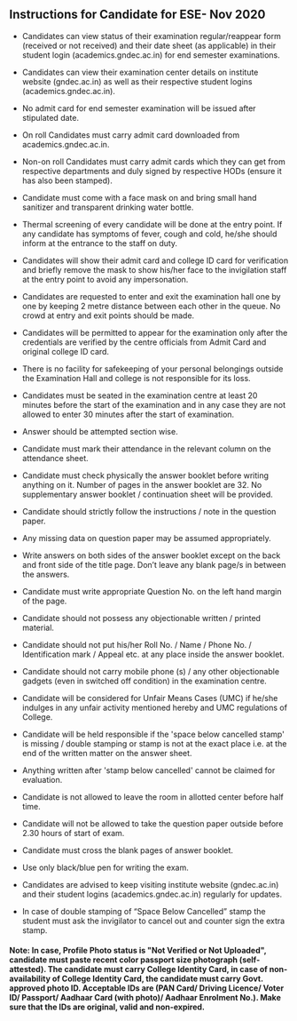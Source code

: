 ## Instructions for Candidate for ESE- Nov 2020
- Candidates can view status of their examination regular/reappear form (received or not received) and their date sheet (as applicable) in their student login (academics.gndec.ac.in) for end semester examinations.

- Candidates can view their examination center details on institute website (gndec.ac.in) as well as their respective student logins (academics.gndec.ac.in).

- No admit card for end semester examination will be issued after stipulated date.

- On roll Candidates must carry admit card downloaded from academics.gndec.ac.in.

- Non-on roll Candidates must carry admit cards which they can get from respective departments and duly signed by respective HODs (ensure it has also been stamped).

- Candidate must come with a face mask on and bring small hand sanitizer and transparent drinking water bottle.

- Thermal screening of every candidate will be done at the entry point. If any candidate has symptoms of fever, cough and cold, he/she should inform at the entrance to the staff on duty.

- Candidates will show their admit card and college ID card for verification and briefly remove the mask to show his/her face to the invigilation staff at the entry point to avoid any impersonation.

- Candidates are requested to enter and exit the examination hall one by one by keeping 2 metre distance between each other in the queue. No crowd at entry and exit points should be made.

- Candidates will be permitted to appear for the examination only after the credentials are verified by the centre officials from Admit Card and original college ID card.

- There is no facility for safekeeping of your personal belongings outside the Examination Hall and college is not responsible for its loss.

- Candidates must be seated in the examination centre at least 20 minutes before the start of the examination and in any case they are not allowed to enter 30 minutes after the start of examination.

- Answer should be attempted section wise.

- Candidate must mark their attendance in the relevant column on the attendance sheet.

- Candidate must check physically the answer booklet before writing anything on it. Number of pages in the answer booklet are 32. No supplementary answer booklet / continuation sheet will be provided.

- Candidate should strictly follow the instructions / note in the question paper.

- Any missing data on question paper may be assumed appropriately.

- Write answers on both sides of the answer booklet except on the back and front side of the title page. Don’t leave any blank page/s in between the answers.

- Candidate must write appropriate Question No. on the left hand margin of the page.

- Candidate should not possess any objectionable written / printed material.

- Candidate should not put his/her Roll No.
 / Name / Phone No. / Identification mark / Appeal etc. at any place inside the answer booklet.

- Candidate should not carry mobile phone (s) / any other objectionable gadgets (even in switched off condition) in the examination centre.

- Candidate will be considered for Unfair Means Cases (UMC) if he/she indulges in any unfair activity mentioned hereby and UMC regulations of College.

- Candidate will be held responsible if the 'space below cancelled stamp' is missing / double stamping or stamp is not at the exact place i.e. at the end of the written matter on the answer sheet.

- Anything written after 'stamp below cancelled' cannot be claimed for evaluation.

- Candidate is not allowed to leave the room in allotted center before half time.

- Candidate will not be allowed to take the question paper outside before 2.30 hours of start of exam.

- Candidate must cross the blank pages of answer booklet.

- Use only black/blue pen for writing the exam.

- Candidates are advised to keep visiting institute website (gndec.ac.in) and their student logins (academics.gndec.ac.in) regularly for updates.

- In case of double stamping of “Space Below Cancelled” stamp the student must ask the invigilator to cancel out and counter sign the extra stamp.

#### Note: In case, Profile Photo status is "Not Verified or Not Uploaded", candidate must paste recent color passport size photograph (self-attested). The candidate must carry College Identity Card, in case of non-availability of College Identity Card, the candidate must carry Govt. approved photo ID. Acceptable IDs are (PAN Card/ Driving Licence/ Voter ID/ Passport/ Aadhaar Card (with photo)/ Aadhaar Enrolment No.). Make sure that the IDs are original, valid and non-expired.
